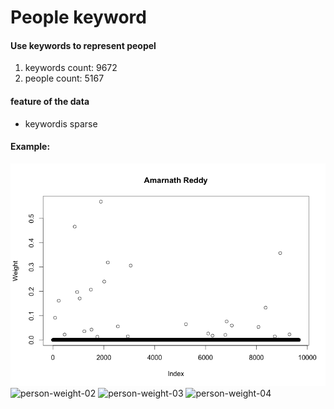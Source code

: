 # People keyword

#### Use keywords to represent peopel

1. keywords count: 9672
2. people count: 5167

#### feature of the data

- keywordis sparse

#### Example:

<img alt="person-weight-01" src="../img/person-weight-01.png"/>
<img alt="person-weight-02" src="../img/person-weight-02.png"/>
<img alt="person-weight-03" src="../img/person-weight-03.png"/>
<img alt="person-weight-04" src="../img/person-weight-04.png"/>

